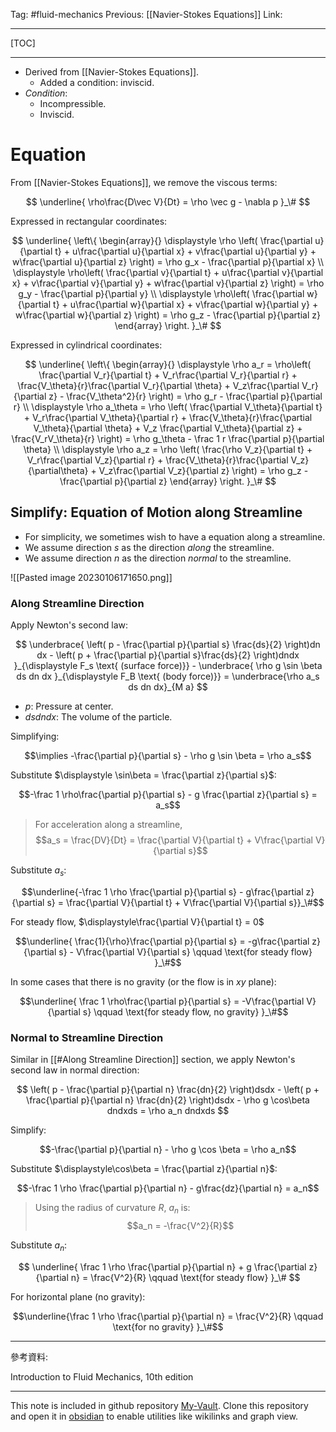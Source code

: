 Tag: #fluid-mechanics 
Previous: [[Navier-Stokes Equations]]
Link: 

---

[TOC]

---

- Derived from [[Navier-Stokes Equations]]. 
	- Added a condition: inviscid.
- *Condition*:
	- Incompressible.
	- Inviscid.

# Equation

From [[Navier-Stokes Equations]], we remove the viscous terms:

$$
\underline{
	\rho\frac{D\vec V}{Dt} = 
	\rho \vec g - \nabla p
}_\#
$$

Expressed in rectangular coordinates:

$$
\underline{
	\left\{
		\begin{array}{}
			\displaystyle
			\rho
			\left(
				\frac{\partial u}{\partial t} +
				u\frac{\partial u}{\partial x} +
				v\frac{\partial u}{\partial y} +
				w\frac{\partial u}{\partial z}
			\right) =
			\rho g_x - \frac{\partial p}{\partial x} \\
			\displaystyle
			\rho\left(
				\frac{\partial v}{\partial t} +
				u\frac{\partial v}{\partial x} + 
				v\frac{\partial v}{\partial y} +
				w\frac{\partial v}{\partial z}
			\right) = \rho g_y - \frac{\partial p}{\partial y} \\
			\displaystyle
			\rho\left(
				\frac{\partial w}{\partial t} +
				u\frac{\partial w}{\partial x} +
				v\frac{\partial w}{\partial y} +
				w\frac{\partial w}{\partial z}
			\right) = \rho g_z - \frac{\partial p}{\partial z}
		\end{array}
	\right.
}_\#
$$

Expressed in cylindrical coordinates:

$$
\underline{
	\left\{
		\begin{array}{}
			\displaystyle
			\rho a_r = \rho\left(
				\frac{\partial V_r}{\partial t} +
				V_r\frac{\partial V_r}{\partial r} +
				\frac{V_\theta}{r}\frac{\partial V_r}{\partial \theta} +
				V_z\frac{\partial V_r}{\partial z} -
				\frac{V_\theta^2}{r}
			\right) = \rho g_r - \frac{\partial p}{\partial r} \\
			\displaystyle
			\rho a_\theta = \rho
			\left(
				\frac{\partial V_\theta}{\partial t} +
				V_r\frac{\partial V_\theta}{\partial r} +
				\frac{V_\theta}{r}\frac{\partial V_\theta}{\partial \theta} + V_z \frac{\partial V_\theta}{\partial z} +
				\frac{V_rV_\theta}{r}
			\right) = \rho g_\theta - \frac 1 r \frac{\partial p}{\partial \theta} \\
			\displaystyle
			\rho a_z = \rho
			\left(
				\frac{\rho V_z}{\partial t} +
				V_r\frac{\partial V_z}{\partial r} +
				\frac{V_\theta}{r}\frac{\partial V_z}{\partial\theta} +
				V_z\frac{\partial V_z}{\partial z}
			\right) = \rho g_z - \frac{\partial p}{\partial z}
		\end{array}
	\right.
}_\#
$$

## Simplify: Equation of Motion along Streamline

- For simplicity, we sometimes wish to have a equation along a streamline.
- We assume direction $s$ as the direction *along* the streamline.
- We assume direction $n$ as the direction *normal* to the streamline.

![[Pasted image 20230106171650.png]]

### Along Streamline Direction

Apply Newton's second law:

$$
\underbrace{
	\left(
		p - \frac{\partial p}{\partial s}
		\frac{ds}{2}
	\right)dn dx - 
	\left(
		p + \frac{\partial p}{\partial s}\frac{ds}{2}
	\right)dndx
}_{\displaystyle F_s \text{ (surface force)}} - 
\underbrace{
	\rho g \sin \beta ds dn dx
}_{\displaystyle F_B \text{ (body force)}} = \underbrace{\rho a_s ds dn dx}_{M a}
$$

- $p$: Pressure at center.
- $dsdndx$: The volume of the particle.

Simplifying:

$$\implies -\frac{\partial p}{\partial s} - 
\rho g \sin \beta = \rho a_s$$

Substitute $\displaystyle \sin\beta = \frac{\partial z}{\partial s}$:

$$-\frac 1 \rho\frac{\partial p}{\partial s} - g \frac{\partial z}{\partial s} = a_s$$

> For acceleration along a streamline, 
> $$a_s = \frac{DV}{Dt} = \frac{\partial V}{\partial t} + V\frac{\partial V}{\partial s}$$

Substitute $a_s$:

$$\underline{-\frac 1 \rho \frac{\partial p}{\partial s} - g\frac{\partial z}{\partial s} = \frac{\partial V}{\partial t} + V\frac{\partial V}{\partial s}}_\#$$

For steady flow, $\displaystyle\frac{\partial V}{\partial t} = 0$

$$\underline{
	\frac{1}{\rho}\frac{\partial p}{\partial s} = -g\frac{\partial z}{\partial s} - V\frac{\partial V}{\partial s} \qquad \text{for steady flow}
}_\#$$

In some cases that there is no gravity (or the flow is in $xy$ plane):

$$\underline{
	\frac 1 \rho\frac{\partial p}{\partial s} = -V\frac{\partial V}{\partial s} \qquad \text{for steady flow, no gravity}
}_\#$$

### Normal to Streamline Direction

Similar in [[#Along Streamline Direction]] section, we apply Newton's second law in normal direction:

$$
\left(
	p - \frac{\partial p}{\partial n}
	\frac{dn}{2}
\right)dsdx - 
\left(
	p + \frac{\partial p}{\partial n}
	\frac{dn}{2}
\right)dsdx - 
\rho g \cos\beta dndxds = \rho a_n dndxds
$$

Simplify:

$$-\frac{\partial p}{\partial n} - \rho g \cos \beta = \rho a_n$$

Substitute $\displaystyle\cos\beta = \frac{\partial z}{\partial n}$:

$$-\frac 1 \rho \frac{\partial p}{\partial n} - g\frac{dz}{\partial n} = a_n$$

> Using the radius of curvature $R$, $a_n$ is:
> $$a_n = -\frac{V^2}{R}$$

Substitute $a_n$:

$$
\underline{
	\frac 1 \rho \frac{\partial p}{\partial n} +
	g \frac{\partial z}{\partial n} = 
	\frac{V^2}{R} \qquad
	\text{for steady flow}
}_\#
$$

For horizontal plane (no gravity):

$$\underline{\frac 1 \rho \frac{\partial p}{\partial n} = \frac{V^2}{R} \qquad \text{for no gravity} }_\#$$

---

參考資料:

Introduction to Fluid Mechanics, 10th edition

---

This note is included in github repository [My-Vault](https://github.com/LittleD3092/My-Vault.git). Clone this repository and open it in [obsidian](https://obsidian.md/) to enable utilities like wikilinks and graph view.